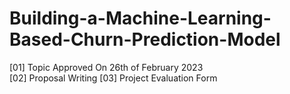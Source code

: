 # Building-a-Machine-Learning-Based-Churn-Prediction-Model
[01] Topic Approved On 26th of February 2023 <br>
[02] Proposal Writing
[03] Project Evaluation Form 

